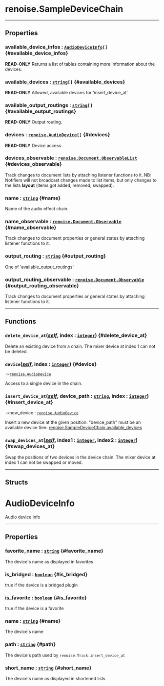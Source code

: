 # renoise.SampleDeviceChain  

---  
## Properties
### available_device_infos : [`AudioDeviceInfo`](#audiodeviceinfo)`[]` {#available_device_infos}
**READ-ONLY** Returns a list of tables containing more information about
the devices.

### available_devices : [`string`](/API/builtins/string.md)`[]` {#available_devices}
**READ-ONLY** Allowed, available devices for 'insert_device_at'.

### available_output_routings : [`string`](/API/builtins/string.md)`[]` {#available_output_routings}
**READ-ONLY** Output routing.

### devices : [`renoise.AudioDevice`](/API/renoise/renoise.AudioDevice.md)`[]` {#devices}
**READ-ONLY** Device access.

### devices_observable : [`renoise.Document.ObservableList`](/API/renoise/renoise.Document.ObservableList.md) {#devices_observable}
Track changes to document lists by attaching listener functions to it.
NB: Notifiers will not broadcast changes made to list items, but only changes
to the lists **layout** (items got added, removed, swapped).

### name : [`string`](/API/builtins/string.md) {#name}
Name of the audio effect chain.

### name_observable : [`renoise.Document.Observable`](/API/renoise/renoise.Document.Observable.md) {#name_observable}
Track changes to document properties or general states by attaching listener
functions to it.

### output_routing : [`string`](/API/builtins/string.md) {#output_routing}
One of 'available_output_routings'

### output_routing_observable : [`renoise.Document.Observable`](/API/renoise/renoise.Document.Observable.md) {#output_routing_observable}
Track changes to document properties or general states by attaching listener
functions to it.

  

---  
## Functions
### `delete_device_at`([*self*](/API/builtins/self.md), index : [`integer`](/API/builtins/integer.md)) {#delete_device_at}
Delete an existing device from a chain. The mixer device at index 1 can not
be deleted.
### `device`([*self*](/API/builtins/self.md), index : [`integer`](/API/builtins/integer.md)) {#device}
`->`[`renoise.AudioDevice`](/API/renoise/renoise.AudioDevice.md)  

Access to a single device in the chain.
### `insert_device_at`([*self*](/API/builtins/self.md), device_path : [`string`](/API/builtins/string.md), index : [`integer`](/API/builtins/integer.md)) {#insert_device_at}
`->`new_device : [`renoise.AudioDevice`](/API/renoise/renoise.AudioDevice.md)  

Insert a new device at the given position. "device_path" must be an available device
See: [renoise.SampleDeviceChain.available_devices](file:///c%3A/Users/emuell/Development/Renoise-XRNX/definitions/library/renoise/song/instrument/sample_device_chain.lua#24#10)
### `swap_devices_at`([*self*](/API/builtins/self.md), index1 : [`integer`](/API/builtins/integer.md), index2 : [`integer`](/API/builtins/integer.md)) {#swap_devices_at}
Swap the positions of two devices in the device chain. The mixer device at
index 1 can not be swapped or moved.  



---  
## Structs  
# AudioDeviceInfo  
Audio device info  

---  
## Properties
### favorite_name : [`string`](/API/builtins/string.md) {#favorite_name}
The device's name as displayed in favorites

### is_bridged : [`boolean`](/API/builtins/boolean.md) {#is_bridged}
true if the device is a bridged plugin

### is_favorite : [`boolean`](/API/builtins/boolean.md) {#is_favorite}
true if the device is a favorite

### name : [`string`](/API/builtins/string.md) {#name}
The device's name

### path : [`string`](/API/builtins/string.md) {#path}
The device's path used by `renoise.Track:insert_device_at`

### short_name : [`string`](/API/builtins/string.md) {#short_name}
The device's name as displayed in shortened lists

  

  


